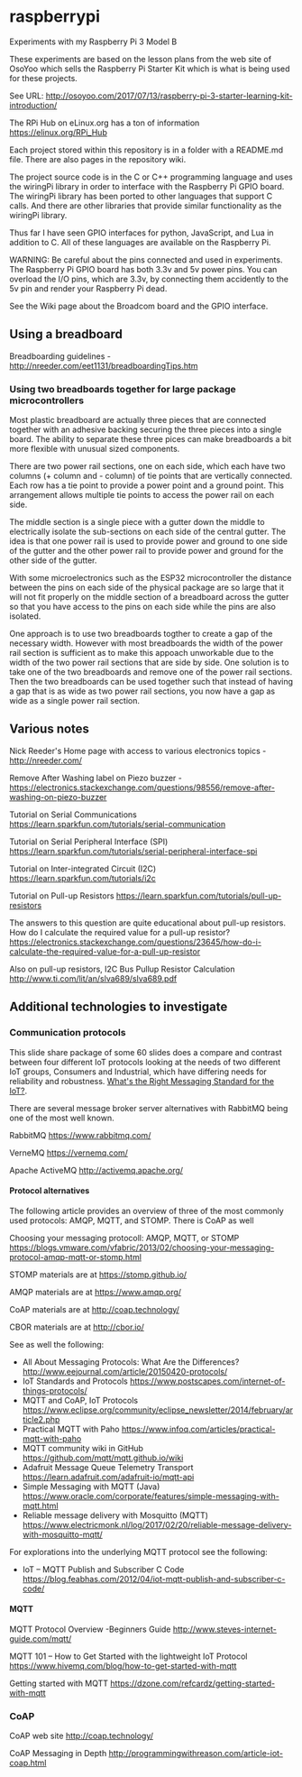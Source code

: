 # raspberrypi
Experiments with my Raspberry Pi 3 Model B

These experiments are based on the lesson plans from the web site of
OsoYoo which sells the Raspberry Pi Starter Kit which is what is
being used for these projects.

See URL:
  http://osoyoo.com/2017/07/13/raspberry-pi-3-starter-learning-kit-introduction/ 

The RPi Hub on eLinux.org has a ton of information https://elinux.org/RPi_Hub

Each project stored within this repository is in a folder with a README.md file. There are also pages in the repository wiki.

The project source code is in the C or C++ programming language and uses the wiringPi library in order to interface with the Raspberry Pi GPIO board. The wiringPi library has been ported to other languages that support C calls. And there are other libraries that provide
similar functionality as the wiringPi library.

Thus far I have seen GPIO interfaces for python, JavaScript, and Lua in addition to C. All of these languages are available on the Raspberry Pi.

WARNING: Be careful about the pins connected and used in experiments. The Raspberry Pi GPIO board has both 3.3v and 5v power pins. You can overload the I/O pins, which are 3.3v, by connecting them accidently to the 5v pin and render your Raspberry Pi dead.

See the Wiki page about the Broadcom board and the GPIO interface.

## Using a breadboard

Breadboarding guidelines - http://nreeder.com/eet1131/breadboardingTips.htm

### Using two breadboards together for large package microcontrollers

Most plastic breadboard are actually three pieces that are connected together with an adhesive backing securing the three pieces into a single board. The ability to separate these three pices can make breadboards a bit more flexible with unusual sized components.

There are two power rail sections, one on each side, which each have two columns (+ column and - column) of tie points that are vertically connected. Each row has a tie point to provide a power point and a ground point. This arrangement allows multiple tie points to access the power rail on each side.

The middle section is a single piece with a gutter down the middle to electrically isolate the sub-sections on each side of the central gutter. The idea is that one power rail is used to provide power and ground to one side of the gutter and the other power rail to provide power and ground for the other side of the gutter.

With some microelectronics such as the ESP32 microcontroller the distance between the pins on each side of the physical package are so large that it will not fit properly on the middle section of a breadboard across the gutter so that you have access to the pins on each side while the pins are also isolated.

One approach is to use two breadboards togther to create a gap of the necessary width. However with most breadboards the width of the power rail section is sufficient as to make this appoach unworkable due to the width of the two power rail sections that are side by side. One solution is to take one of the two breadboards and remove one of the power rail sections. Then the two breadboards can be used together such that instead of having a gap that is as wide as two power rail sections, you now have a gap as wide as a single power rail section.

## Various notes

Nick Reeder's Home page with access to various electronics topics - http://nreeder.com/

Remove After Washing label on Piezo buzzer - https://electronics.stackexchange.com/questions/98556/remove-after-washing-on-piezo-buzzer

Tutorial on Serial Communications https://learn.sparkfun.com/tutorials/serial-communication

Tutorial on Serial Peripheral Interface (SPI) https://learn.sparkfun.com/tutorials/serial-peripheral-interface-spi

Tutorial on Inter-integrated Circuit (I2C) https://learn.sparkfun.com/tutorials/i2c

Tutorial on Pull-up Resistors https://learn.sparkfun.com/tutorials/pull-up-resistors

The answers to this question are quite educational about pull-up resistors. How do I calculate the required value for a pull-up resistor? https://electronics.stackexchange.com/questions/23645/how-do-i-calculate-the-required-value-for-a-pull-up-resistor

Also on pull-up resistors, I2C Bus Pullup Resistor Calculation http://www.ti.com/lit/an/slva689/slva689.pdf

## Additional technologies to investigate

### Communication protocols

This slide share package of some 60 slides does a compare and contrast between four different IoT protocols
looking at the needs of two different IoT groups, Consumers and Industrial, which have differing needs
for reliability and robustness. [What's the Right Messaging Standard for the IoT?](https://www.slideshare.net/Angelo.Corsaro/whats-the-right-messaging-standard-for-the-iot).

There are several message broker server alternatives with RabbitMQ being one of the most well known.

RabbitMQ https://www.rabbitmq.com/

VerneMQ https://vernemq.com/

Apache ActiveMQ http://activemq.apache.org/

#### Protocol alternatives

The following article provides an overview of three of the most commonly used
protocols: AMQP, MQTT, and STOMP. There is CoAP as well

Choosing your messaging protocoll: AMQP, MQTT, or STOMP
https://blogs.vmware.com/vfabric/2013/02/choosing-your-messaging-protocol-amqp-mqtt-or-stomp.html

STOMP materials are at https://stomp.github.io/

AMQP materials are at https://www.amqp.org/

CoAP materials are at http://coap.technology/

CBOR materials are at http://cbor.io/

See as well the following:

 - All About Messaging Protocols: What Are the Differences? http://www.eejournal.com/article/20150420-protocols/
 - IoT Standards and Protocols https://www.postscapes.com/internet-of-things-protocols/
 - MQTT and CoAP, IoT Protocols https://www.eclipse.org/community/eclipse_newsletter/2014/february/article2.php
 - Practical MQTT with Paho https://www.infoq.com/articles/practical-mqtt-with-paho
 - MQTT community wiki in GitHub https://github.com/mqtt/mqtt.github.io/wiki
 - Adafruit Message Queue Telemetry Transport https://learn.adafruit.com/adafruit-io/mqtt-api
 - Simple Messaging with MQTT (Java) https://www.oracle.com/corporate/features/simple-messaging-with-mqtt.html
 - Reliable message delivery with Mosquitto (MQTT) https://www.electricmonk.nl/log/2017/02/20/reliable-message-delivery-with-mosquitto-mqtt/
 
 For explorations into the underlying MQTT protocol see the following:
  - IoT – MQTT Publish and Subscriber C Code https://blog.feabhas.com/2012/04/iot-mqtt-publish-and-subscriber-c-code/

#### MQTT

MQTT Protocol Overview -Beginners Guide http://www.steves-internet-guide.com/mqtt/

MQTT 101 – How to Get Started with the lightweight IoT Protocol https://www.hivemq.com/blog/how-to-get-started-with-mqtt

Getting started with MQTT https://dzone.com/refcardz/getting-started-with-mqtt

### CoAP

CoAP web site http://coap.technology/

CoAP Messaging in Depth http://programmingwithreason.com/article-iot-coap.html
